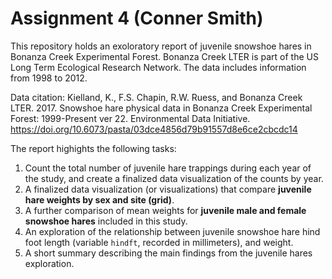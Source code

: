# Assignment 4 (Conner Smith)

This repository holds an exoloratory report of juvenile snowshoe hares in Bonanza Creek Experimental Forest. Bonanza Creek LTER is part of the US Long Term Ecological Research Network. The data includes information from 1998 to 2012. 

Data citation: Kielland, K., F.S. Chapin, R.W. Ruess, and Bonanza Creek LTER. 2017. Snowshoe hare physical data in Bonanza Creek Experimental Forest: 1999-Present ver 22. Environmental Data Initiative. https://doi.org/10.6073/pasta/03dce4856d79b91557d8e6ce2cbcdc14

The report highights the following tasks:

1) Count the total number of juvenile hare trappings during each year of the study, and create a finalized data visualization of the counts by year.
2) A finalized data visualization (or visualizations) that compare **juvenile hare weights by sex and site (grid)**.
3) A further comparison of mean weights for **juvenile male and female snowshoe hares** included in this study. 
4) An exploration of the relationship between juvenile snowshoe hare hind foot length (variable `hindft`, recorded in millimeters), and weight.
5) A short summary describing the main findings from the juvenile hares exploration.
